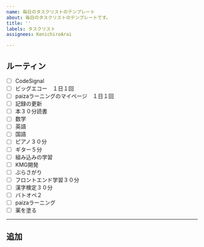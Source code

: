 ```yaml
---
name: 毎日のタスクリストのテンプレート
about: 毎日のタスクリストのテンプレートです。
title: ''
labels: タスクリスト
assignees: KenichiroArai

---
```


## ルーティン

- [ ] CodeSignal
- [ ] ビッグエコー　１日１回
- [ ] paizaラーニングのマイページ　１日１回
- [ ] 記録の更新
- [ ] 本３０分読書
- [ ] 数学
- [ ] 英語
- [ ] 国語
- [ ] ピアノ３０分
- [ ] ギター５分
- [ ] 組み込みの学習
- [ ] KMG開発
- [ ] ぶらさがり
- [ ] フロントエンド学習３０分
- [ ] 漢字検定３０分
- [ ] バトオペ２
- [ ] paizaラーニング
- [ ] 薬を塗る

-----

## 追加
